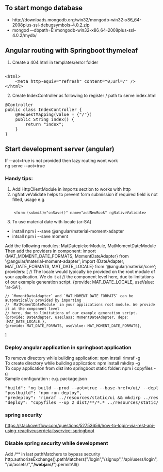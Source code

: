 ## To start mongo database 
<ul>
    <li>http://downloads.mongodb.org/win32/mongodb-win32-x86_64-2008plus-ssl-debugsymbols-4.0.2.zip</li>
    <li>mongod --dbpath=E:\mongodb-win32-x86_64-2008plus-ssl-4.0.2/mydb/</li>
</ul>

## Angular routing with Springboot thymeleaf
1. Create a 404.html in templates/error folder
<pre>
<!-- This file is being to handle angular routing problem while refreshing the page -->
&lt;html&gt;
    &lt;meta http-equiv="refresh" content="0;url=/" /&gt;
&lt;/html&gt;
</pre>

2. Create IndexController as following to register / path to serve index.html
<pre>
@Controller
public class IndexController {
    @RequestMapping(value = {"/"})
    public String index() {
        return "index";
    }
}
</pre>
## Start development server (angular)
If --aot=true is not provided then lazy routing wont work<br>
ng serve --aot=true

### Handy tips:
1. Add HttpClientModule in imports section to works with http
2. ngNativeValidate helps to prevent form submission if required field is not filled, usage e.g.  
<code>
    &lt;form (submit)="onSave()" name="addNewBook" ngNativeValidate&gt;
</code>

3. To use material date with locale (ar-SA)
<ul>
    <li>install npm i --save @angular/material-moment-adapter</li>
    <li>intsall npm i --save moment</li>
</ul>
Add the following modules:
MatDatepickerModule, MatMomentDateModule
Then add the providers in component:
import {MAT_MOMENT_DATE_FORMATS, MomentDateAdapter} from '@angular/material-moment-adapter';
import {DateAdapter, MAT_DATE_FORMATS, MAT_DATE_LOCALE} from '@angular/material/core';
providers: [
    // The locale would typically be provided on the root module of your application. We do it at
    // the component level here, due to limitations of our example generation script.
    {provide: MAT_DATE_LOCALE, useValue: 'ar-SA'},

    // `MomentDateAdapter` and `MAT_MOMENT_DATE_FORMATS` can be automatically provided by importing
    // `MatMomentDateModule` in your applications root module. We provide it at the component level
    // here, due to limitations of our example generation script.
    {provide: DateAdapter, useClass: MomentDateAdapter, deps: [MAT_DATE_LOCALE]},
    {provide: MAT_DATE_FORMATS, useValue: MAT_MOMENT_DATE_FORMATS},
]

### Deploy angular application in springboot application
To remove directory while building application: npm install rimraf -g<br>
To create directory while building application: npm install mkdirp -g<br>
To copy application from dist into springboot static folder: npm i copyfiles -g<br>
Sample configuration : e.g. package.json
<pre>
"build": "ng build --prod --aot=true --base-href=/ui/ --deploy-url=/ui/",
"postbuild": "npm run deploy",
"predeploy": "rimraf ../resources/static/ui && mkdirp ../resources/static/ui",
"deploy": "copyfiles --up 2 dist/**/*.* ../resources/static/ui && copyfiles --up 2 dist/**/index.html ../resources/templates/ui/",
</pre>

### spring security
https://stackoverflow.com/questions/52753656/how-to-login-via-rest-api-using-reactiveuserdetailsservice-springboot

### Disable spring security while development
Add /** in last pathMatchers to bypass security
http.authorizeExchange().pathMatchers("/login","/signup","/api/users/login","/ui/assets/**","/webjars/**").permitAll()




